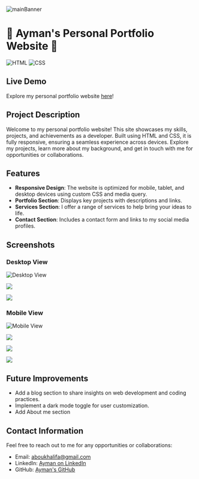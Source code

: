 ![mainBanner](./screenShots/main.png)
# 🌟 Ayman's Personal Portfolio Website 🌟

![HTML](https://img.shields.io/badge/HTML-5-orange)
![CSS](https://img.shields.io/badge/CSS-3-blue)


## Live Demo
Explore my personal portfolio website [here](https://ayman17.github.io/Ayman-Aboukhalifa/)!

## Project Description
Welcome to my personal portfolio website! This site showcases my skills, projects, and achievements as a developer. Built using HTML and CSS, it is fully responsive, ensuring a seamless experience across devices. Explore my projects, learn more about my background, and get in touch with me for opportunities or collaborations.

## Features
- **Responsive Design**: The website is optimized for mobile, tablet, and desktop devices using custom CSS and media query.
- **Portfolio Section**: Displays key projects with descriptions and links.
- **Services Section**: I offer a range of services to help bring your ideas to life. 
- **Contact Section**: Includes a contact form and links to my social media profiles.

## Screenshots
### Desktop View
![Desktop View](./screenShots/services.png)

![](./screenShots/projects.png)

![](./screenShots/contact.png)

### Mobile View
![Mobile View](./screenShots/mobile-main.png)

![](./screenShots/mobile-serivces.png)

![](./screenShots/mobile-projects.png)

![](./screenShots/mobile-contact.png)


## Future Improvements
- Add a blog section to share insights on web development and coding practices.
- Implement a dark mode toggle for user customization.
- Add About me section

## Contact Information
Feel free to reach out to me for any opportunities or collaborations:

- Email: [aboukhalifa@gmail.com](mailto:aboukhalifa@gmail.com)
- LinkedIn: [Ayman on LinkedIn](https://www.linkedin.com/in/ayman-aboukhalifa-03b841204/)
- GitHub: [Ayman's GitHub](https://github.com/Ayman17)
